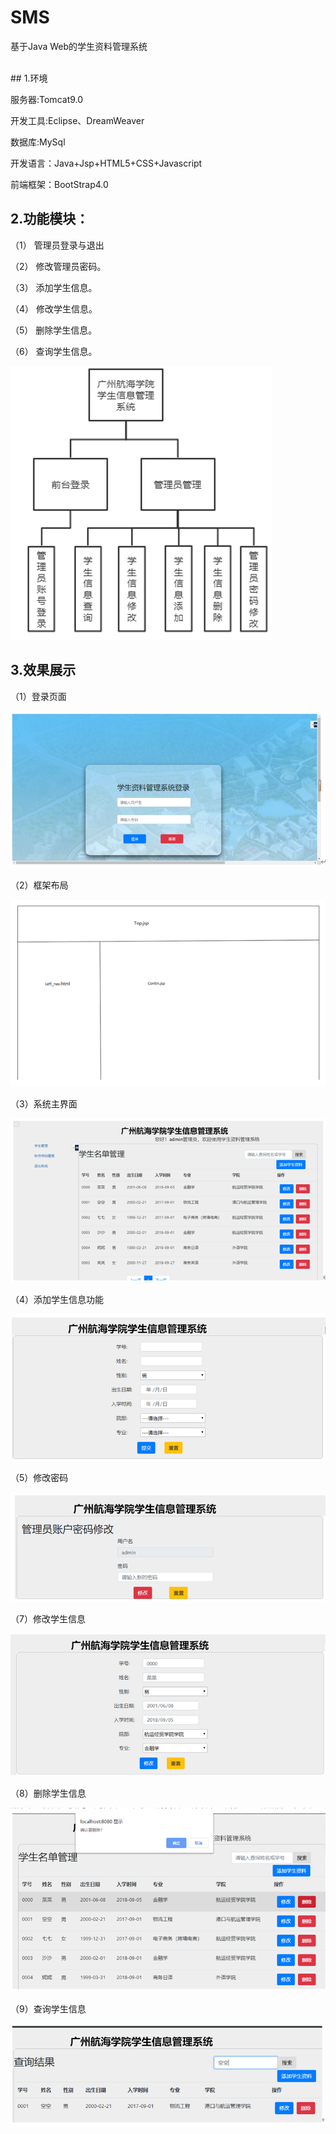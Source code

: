 # SMS
基于Java Web的学生资料管理系统

<br>
## 1.环境

服务器:Tomcat9.0

开发工具:Eclipse、DreamWeaver

数据库:MySql

开发语言：Java+Jsp+HTML5+CSS+Javascript

前端框架：BootStrap4.0

## 2.功能模块：

（1）    管理员登录与退出

（2）    修改管理员密码。

（3）    添加学生信息。

（4）    修改学生信息。

（5）    删除学生信息。

（6）    查询学生信息。

![img系统功能模块图](https://github.com/Declan-Cai/SMS/blob/master/images/%E5%8A%9F%E8%83%BD%E6%A8%A1%E5%9D%97%E5%9B%BE.png)

## 3.效果展示

（1）登录页面

![登录页面](https://github.com/Declan-Cai/SMS/blob/master/images/%E7%99%BB%E5%BD%95%E9%A1%B5%E9%9D%A2.png)

（2）框架布局

![框架布局](https://github.com/Declan-Cai/SMS/blob/master/images/%E6%A1%86%E6%9E%B6%E5%B8%83%E5%B1%80.png)

（3）系统主界面

![系统主界面](https://github.com/Declan-Cai/SMS/blob/master/images/%E7%B3%BB%E7%BB%9F%E4%B8%BB%E7%95%8C%E9%9D%A2.png)

（4）添加学生信息功能

![添加学生信息功能](https://github.com/Declan-Cai/SMS/blob/master/images/%E6%B7%BB%E5%8A%A0%E5%AD%A6%E7%94%9F%E4%BF%A1%E6%81%AF.png)

（5）修改密码

![修改密码](https://github.com/Declan-Cai/SMS/blob/master/images/%E4%BF%AE%E6%94%B9%E5%AF%86%E7%A0%81.png)

（7）修改学生信息

![修改学生信息](https://github.com/Declan-Cai/SMS/blob/master/images/%E4%BF%AE%E6%94%B9%E5%AD%A6%E7%94%9F%E4%BF%A1%E6%81%AF.png)

（8）删除学生信息

![删除学生信息](https://github.com/Declan-Cai/SMS/blob/master/images/%E5%88%A0%E9%99%A4%E5%AD%A6%E7%94%9F%E4%BF%A1%E6%81%AF.png)

（9）查询学生信息

![查询学生信息](https://github.com/Declan-Cai/SMS/blob/master/images/%E6%9F%A5%E8%AF%A2%E4%BF%A1%E6%81%AF.png)

